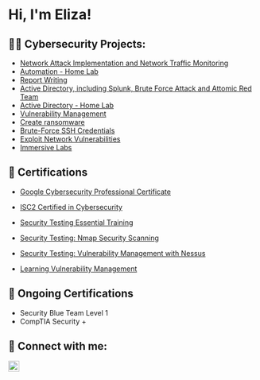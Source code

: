 <h1>Hi, I'm Eliza!</h1>

<h2>👨‍💻 Cybersecurity Projects:</h2>

  - [Network Attack Implementation and Network Traffic Monitoring](https://github.com/Eliza-Bujor/Implement-network-attacks)
  - [Automation - Home Lab](https://github.com/Eliza-Bujor/MalwareAnalysis)
  - [Report Writing](https://github.com/Eliza-Bujor/ReportWriting)
  - [Active Directory, including Splunk, Brute Force Attack and Attomic Red Team](https://github.com/Eliza-Bujor/ActiveDirectory)
  - [Active Directory - Home Lab](https://github.com/Eliza-Bujor/ActiveDirectoryLab)
  - [Vulnerability Management](https://github.com/Eliza-Bujor/VulnerabilityManagementProject)
  - [Create ransomware](https://github.com/Eliza-Bujor/CreateRansomware)
  - [Brute-Force SSH Credentials](https://github.com/Eliza-Bujor/BruteForceSSH)
  - [Exploit Network Vulnerabilities](https://github.com/Eliza-Bujor/NetworkVulnerabilityExploitation)
  - [Immersive Labs](https://immersivelabs.online/profile/elizabujor4/report)

<h2>📄 Certifications</h2>

- [Google Cybersecurity Professional Certificate](https://www.coursera.org/account/accomplishments/professional-cert/2KT265FEPQ27?utm_source=link&utm_medium=certificate&utm_content=cert_image&utm_campaign=sharing_cta&utm_product=prof)
- [ISC2 Certified in Cybersecurity](https://www.credly.com/badges/6acfb7c4-d09b-4252-b1b1-7dc5f7fb28d0/linked_in_profile)

- [Security Testing Essential Training](https://www.linkedin.com/learning/certificates/e02ecf938e4ae6e1bad505515a01ab579e7925fed69b83d5d242b62008a52a78?trk=share_certificate)
- [Security Testing: Nmap Security Scanning](https://www.linkedin.com/learning/certificates/7037905074d130957fda84fad30554e2bc8f5b5c7d52128e5dce116ca52cd6a5?trk=share_certificate)
- [Security Testing: Vulnerability Management with Nessus](https://www.linkedin.com/learning/certificates/9cee569538bbb86ef72d4ad74340279ca4e8ced36641a3372ccae22b389eb4cf?trk=share_certificate)
- [Learning Vulnerability Management](https://www.linkedin.com/learning/certificates/1877bd152aab9b3579c97b7c41bc84a6b0f5c9dc8a2084d553f7c8333fbd6bd0?trk=share_certificate)

<h2>📄 Ongoing Certifications</h2>

- Security Blue Team Level 1
- CompTIA Security +

<h2> 🤳 Connect with me:</h2>

[<img align="left" alt="JoshMadakor | LinkedIn" width="22px" src="https://cdn.jsdelivr.net/npm/simple-icons@v3/icons/linkedin.svg" />][linkedin]

[linkedin]: https://www.linkedin.com/in/eliza-bujor-9a9618204/
